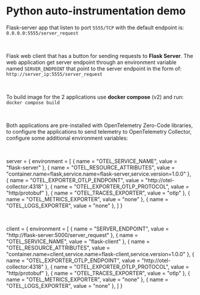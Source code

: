 # Python auto-instrumentation demo

Flask-server app that listen to port `5555/TCP` with the default endpoint is: `0.0.0.0:5555/server_request`

<br>

Flask web client that has a button for sending requests to **Flask Server**. The web application get server endpoint through an environment variable named `SERVER_ENDPOINT` that point to the server endpoint in the form of: `http://server_ip:5555/server_request`

<br>

To build image for the 2 applications use **docker compose** (v2) and run: `docker compose build`

<br>

Both applications are pre-installed with OpenTelemetry Zero-Code libraries, to configure the applications to send telemetry to OpenTelemetry Collector, configure some additional environment variables:

<br>

server = {
  environment = [
    { name = "OTEL_SERVICE_NAME", value = "flask-server" },
    { name = "OTEL_RESOURCE_ATTRIBUTES", value = "container.name=flask,service.name=flask-server,service.version=1.0.0" },
    { name = "OTEL_EXPORTER_OTLP_ENDPOINT", value = "http://otel-collector:4318" },
    { name = "OTEL_EXPORTER_OTLP_PROTOCOL", value = "http/protobuf" },
    { name = "OTEL_TRACES_EXPORTER", value = "otlp" },
    { name = "OTEL_METRICS_EXPORTER", value = "none" },
    { name = "OTEL_LOGS_EXPORTER", value = "none" },
  ]
}

<br>

client = {
  environment = [
    { name = "SERVER_ENDPOINT", value = "http://flask-server:5000/server_request" },
    { name = "OTEL_SERVICE_NAME", value = "flask-client" },
    { name = "OTEL_RESOURCE_ATTRIBUTES", value = "container.name=client,service.name=flask-client,service.version=1.0.0" },
    { name = "OTEL_EXPORTER_OTLP_ENDPOINT", value = "http://otel-collector:4318" },
    { name = "OTEL_EXPORTER_OTLP_PROTOCOL", value = "http/protobuf" },
    { name = "OTEL_TRACES_EXPORTER", value = "otlp" },
    { name = "OTEL_METRICS_EXPORTER", value = "none" },
    { name = "OTEL_LOGS_EXPORTER", value = "none" },
  ]
}
```
